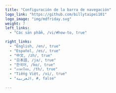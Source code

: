 ```yaml
---
title: "Configuración de la barra de navegación"
logo_link: "https://github.com/billytaipei101"
logo_image: "img/mdfriday.svg"
weight: 7
left_links:
  - "Các sản phẩm, /vi/#how-to, true"

right_links:
  - "English, /en/, true"
  - "Español, /es/, true"
  - "中文, /zh/, true"
  - "日本語, /ja/, true"
  - "한국어, /ko/, true"
  - "ภาษาไทย, /th/, true"
  - "Tiếng Việt, /vi/, true"
  - "العربية, #, false"
  
---
```


